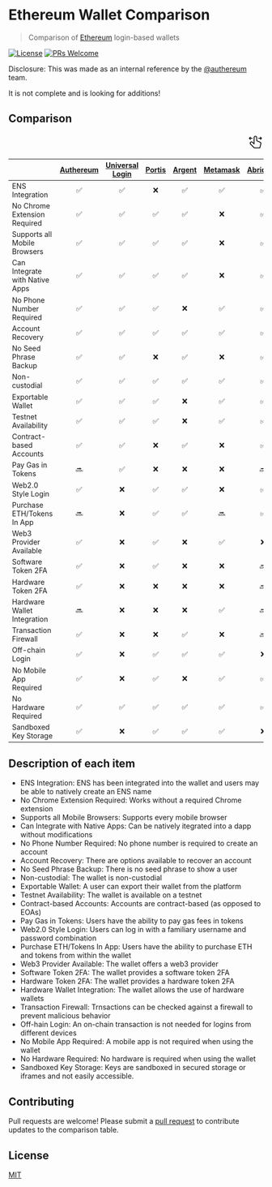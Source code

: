 # Ethereum Wallet Comparison

> Comparison of [Ethereum](https://www.ethereum.org/) login-based wallets

[![License](http://img.shields.io/badge/license-MIT-blue.svg)](https://raw.githubusercontent.com/shanefontaine/ethereum-wallet-comparison/master/LICENSE)
[![PRs Welcome](https://img.shields.io/badge/PRs-welcome-brightgreen.svg)](#contributing)

Disclosure: This was made as an internal reference by the [@authereum](https://twitter.com/authereum) team.

It is not complete and is looking for additions!

## Comparison
<div align="right"><img width="32" height="32" src="media/scroll.png"></div>

|  | [Authereum](https://authereum.org) | [Universal Login](https://universallogin.io/) | [Portis](https://www.portis.io/) | [Argent](https://www.argent.xyz/) | [Metamask](https://metamask.io/) | [Abridged](https://abridged.github.io/splash/) | [Gnosis Safe](https://safe.gnosis.io/) | [Fortmatic](https://fortmatic.com/) | [Torus](https://tor.us) | [Dapper](https://www.dapperlabs.com/) | [Coinbase Wallet](https://wallet.coinbase.com/) | [Status](https://status.im/) | [Trust Wallet](https://trustwallet.com/) | [Ledger](https://www.ledger.com/) | [Squarelink](https://squarelink.com) | [ETHVault](https://ethvault.xyz) | [NiftyWallet](https://github.com/poanetwork/nifty-wallet) | [Bitski](https://bitski.com) |
|---| :---: | :---: | :---: | :---: | :---: | :---: | :---: | :---: | :---: | :---: | :---: | :---: | :---: | :---: | :---: | :---: | :---: | :---: |
|ENS Integration                 | ✅ | ✅ | ❌ | ✅ | ✅ | ✅ | ❌ | ❌ | ❌ | ❌ | ❌ | ✅ | ❌ | ❌ | ❌ | ✅ | ✅ | ❌ |
|No Chrome Extension Required    | ✅ | ✅ | ✅ | ✅ | ❌ | ✅ | ✅ | ✅ | ✅ | ❌ | ✅ | ✅ | ✅ | ✅ | ✅ | ✅ | ❌ | ✅ |
|Supports all Mobile Browsers    | ✅ | ✅ | ✅ | ✅ | ❌ | ✅ | ✅ | ✅ | ✅ | ❌ | ✅ | ✅ | ✅ | ❌ | ✅ | ✅ | ❌ | ✅ |
|Can Integrate with Native Apps  | ✅ | ✅ | ✅ | ✅ | ❌ | ✅ | ✅ | ✅ | ✅ | ❌ | ❌ | ❌ | ❌ | ❌ | ✅ | ✅ | ❌ | ✅ |
|No Phone Number Required        | ✅ | ✅ | ✅ | ❌ | ✅ | ✅ | ✅ | ❌ | ✅ | ❌ | ❌ | ✅ | ✅ | ✅ | ✅ | ✅ | ✅ | ✅ |
|Account Recovery                | ✅ | ✅ | ✅ | ✅ | ✅ | ✅ | ❌ | ✅ | ✅ | ✅ | ✅ | ❌ | ✅ | ❌ | ✅ | ✅ | ✅ | ✅ |
|No Seed Phrase Backup           | ✅ | ✅ | ❌ | ✅ | ❌ | ✅ | ❌ | ✅ | ✅ | ❌ | ❌ | ✅ | ✅ | ❌ | ✅ | ✅ | ❌ | ✅ |
|Non-custodial                   | ✅ | ✅ | ✅ | ✅ | ✅ | ✅ | ✅ | ❌ | ✅ | ✅ | ✅ | ✅ | ✅ | ✅ | ✅ | ✅ | ✅ | ❌ |
|Exportable Wallet               | ✅ | ✅ | ✅ | ❌ | ✅ | ✅ | ✅ | ✅ | ✅ | ❌ | ❌ | ❌ | ✅ | ✅ | ✅ | ✅ | ✅ | ❌ |
|Testnet Availability            | ✅ | ✅ | ✅ | ❌ | ✅ | ✅ | ✅ | ✅ | ✅ | ❌ | ✅ | ✅ | ❌ | ✅ | ✅ | ✅ | ✅ | ✅ |
|Contract-based Accounts         | ✅ | ✅ | ❌ | ✅ | ❌ | ✅ | ✅ | ❌ | ❌ | ✅ | ❌ | ❌ | ❌ | ❌ | ❌ | ❌ | ❌ | ❌ |
|Pay Gas in Tokens               | 🔜 | ✅ | ❌ | ❌ | ❌ | 🔜 | ✅ | ❌ | ❌ | ❌ | ❌ | ❌ | ❌ | ❌ | ❌ | ❌ | ❌ | ❌ |
|Web2.0 Style Login              | ✅ | ❌ | ✅ | ✅ | ❌ | ✅ | ❌ | ✅ | ✅ | ✅ | ❌ | ✅ | ❌ | ❌ | ✅ | ✅ | ❌ | ✅ |
|Purchase ETH/Tokens In App      | 🔜 | ❌ | ✅ | ✅ | 🔜 | ✅ | ❌ | ❌ | ❌ | ✅ | ✅ | ❌ | ✅ | ❌ | ✅ | ❌ | ✅ | ❌ |
|Web3 Provider Available         | ✅ | ❌ | ✅ | ❌ | ✅ | ❌ | ❌ | ✅ | ❌ | ✅ | ✅ | ❌ | ✅ | ❌ | ✅ | ✅ | ✅ | ✅ |
|Software Token 2FA              | ✅ | ❌ | ✅ | ❌ | ❌ | 🔜 | ❌ | ❌ | ❌ | ❌ | ❌ | ❌ | ❌ | ❌ | ✅ | ❌ | ❌ | ❌ |
|Hardware Token 2FA              | ✅ | ❌ | ❌ | ❌ | ❌ | 🔜 | ❌ | ❌ | ❌ | ❌ | ❌ | ❌ | ❌ | ❌ | ❌ | ❌ | ❌ | ❌ |
|Hardware Wallet Integration     | 🔜 | ❌ | ❌ | ❌ | ✅ | 🔜 | ❌ | ❌ | ❌ | ✅ | ❌ | ❌ | ❌ | ✅ | ❌ | ❌ | ✅ | ❌ |
|Transaction Firewall            | ✅ | ❌ | ❌ | ✅ | ❌ | 🔜 | ❌ | ❌ | ❌ | ❌ | ❌ | ❌ | ❌ | ❌ | ❌ | ❌ | ❌ | ❌ |
|Off-chain Login                 | ✅ | ❌ | ✅ | ✅ | ✅ | ❌ | ✅ | ✅ | ✅ | ✅ | ✅ | ✅ | ✅ | ✅ | ✅ | ✅ | ✅ | ✅ |
|No Mobile App Required          | ✅ | ❌ | ✅ | ❌ | ✅ | ✅ | ✅ | ✅ | ✅ | ✅ | ❌ | ❌ | ❌ | ✅ | ✅ | ✅ | ✅ | ✅ |
|No Hardware Required            | ✅ | ✅ | ✅ | ✅ | ✅ | ✅ | ✅ | ✅ | ✅ | ✅ | ✅ | ✅ | ✅ | ❌ | ✅ | ✅ | ✅ | ✅ |
|Sandboxed Key Storage           | ✅ | ❌ | ✅ | ✅ | ✅ | ❌ | ✅ | ✅ | ✅ | ✅ | ✅ | ✅ | ✅ | ❌ | ✅ | ✅ | ✅ | ✅ |

## Description of each item

* ENS Integration: ENS has been integrated into the wallet and users may be able to natively create an ENS name
* No Chrome Extension Required: Works without a required Chrome extension
* Supports all Mobile Browsers: Supports every mobile browser
* Can Integrate with Native Apps: Can be natively itegrated into a dapp without modifications
* No Phone Number Required: No phone number is required to create an account
* Account Recovery: There are options available to recover an account
* No Seed Phrase Backup: There is no seed phrase to show a user
* Non-custodial: The wallet is non-custodial
* Exportable Wallet: A user can export their wallet from the platform
* Testnet Availability: The wallet is available on a testnet
* Contract-based Accounts: Accounts are contract-based (as opposed to EOAs)
* Pay Gas in Tokens: Users have the ability to pay gas fees in tokens
* Web2.0 Style Login: Users can log in with a familiary username and password combination
* Purchase ETH/Tokens In App: Users have the ability to purchase ETH and tokens from within the wallet
* Web3 Provider Available: The wallet offers a web3 provider
* Software Token 2FA: The wallet provides a software token 2FA
* Hardware Token 2FA: The wallet provides a hardware token 2FA
* Hardware Wallet Integration: The wallet allows the use of hardware wallets
* Transaction Firewall: Trnsactions can be checked against a firewall to prevent malicious behavior
* Off-hain Login: An on-chain transaction is not needed for logins from different devices
* No Mobile App Required: A mobile app is not required when using the wallet
* No Hardware Required: No hardware is required when using the wallet
* Sandboxed Key Storage: Keys are sandboxed in secured storage or iframes and not easily accessible.

## Contributing

Pull requests are welcome! Please submit a [pull request](https://github.com/shanefontaine/ethereum-wallet-comparison/compare) to contribute updates to the comparison table.

## License

[MIT](LICENSE)
